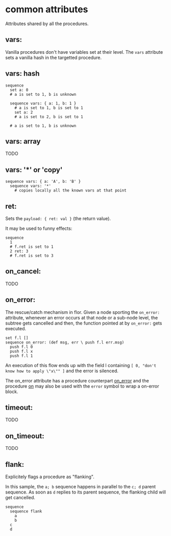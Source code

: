 
# common attributes

Attributes shared by all the procedures.

## vars:

Vanilla procedures don't have variables set at their level. The `vars` attribute sets a vanilla hash in the targetted procedure.

## vars: hash

```
sequence
  set a: 0
  # a is set to 1, b is unknown

  sequence vars: { a: 1, b: 1 }
    # a is set to 1, b is set to 1
    set a: 2
    # a is set to 2, b is set to 1

  # a is set to 1, b is unknown
```

## vars: array

TODO

## vars: '*' or 'copy'

```
sequence vars: { a: 'A', b: 'B' }
  sequence vars: '*'
    # copies locally all the known vars at that point
```

## ret:

Sets the `payload: { ret: val }` (the return value).

It may be used to funny effects:
```
sequence
  1
  # f.ret is set to 1
  2 ret: 3
  # f.ret is set to 3
```

## on_cancel:

TODO

## on_error:

The rescue/catch mechanism in flor. Given a node sporting the `on_error:` attribute, whenever an error occurs at that node or a sub-node level, the subtree gets cancelled and then, the function pointed at by `on_error:` gets executed.

```
set f.l []
sequence on_error: (def msg, err \ push f.l err.msg)
  push f.l 0
  push f.l x
  push f.l 1
```
An execution of this flow ends up with the field l containing `[ 0, "don't know how to apply \"x\"" ]` and the error is silenced.

The on_error attribute has a procedure counterpart [on_error](procedures/on_error.md) and the procedure [on](procedures/on.md) may also be used with the `error` symbol to wrap a on-error block.

## timeout:

TODO

## on_timeout:

TODO

## flank:

Explicitely flags a procedure as "flanking".

In this sample, the `a; b` sequence happens in parallel to the `c; d` parent sequence. As soon as `d` replies to its parent sequence, the flanking child will get cancelled.

```
sequence
  sequence flank
    a
    b
  c
  d
```

